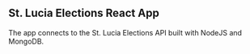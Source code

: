 ## St. Lucia Elections React App

The app connects to the St. Lucia Elections API built
with NodeJS and MongoDB.